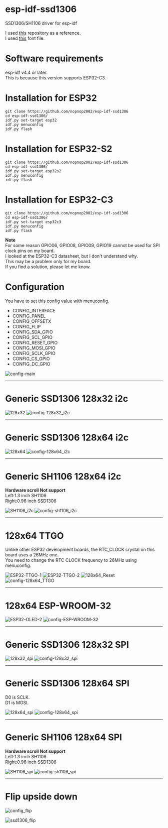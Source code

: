 # esp-idf-ssd1306
SSD1306/SH1106 driver for esp-idf

I used [this](https://github.com/yanbe/ssd1306-esp-idf-i2c) repository as a reference.   
I used [this](https://github.com/dhepper/font8x8) font file.   

# Software requirements
esp-idf v4.4 or later.   
This is because this version supports ESP32-C3.   

# Installation for ESP32

```
git clone https://github.com/nopnop2002/esp-idf-ssd1306
cd esp-idf-ssd1306/
idf.py set-target esp32
idf.py menuconfig
idf.py flash
```

# Installation for ESP32-S2

```
git clone https://github.com/nopnop2002/esp-idf-ssd1306
cd esp-idf-ssd1306/
idf.py set-target esp32s2
idf.py menuconfig
idf.py flash
```

# Installation for ESP32-C3

```
git clone https://github.com/nopnop2002/esp-idf-ssd1306
cd esp-idf-ssd1306/
idf.py set-target esp32c3
idf.py menuconfig
idf.py flash
```

__Note__   
For some reason GPIO06, GPIO08, GPIO09, GPIO19 cannot be used for SPI clock pins on my board.   
I looked at the ESP32-C3 datasheet, but I don't understand why.   
This may be a problem only for my board.   
If you find a solution, please let me know.   

# Configuration   
You have to set this config value with menuconfig.   
- CONFIG_INTERFACE   
- CONFIG_PANEL   
- CONFIG_OFFSETX   
- CONFIG_FLIP   
- CONFIG_SDA_GPIO   
- CONFIG_SCL_GPIO   
- CONFIG_RESET_GPIO   
- CONFIG_MOSI_GPIO   
- CONFIG_SCLK_GPIO   
- CONFIG_CS_GPIO   
- CONFIG_DC_GPIO   


![config-main](https://user-images.githubusercontent.com/6020549/101276030-7387f980-37ed-11eb-85af-3babe939f0a1.jpg)

---

# Generic SSD1306 128x32 i2c

![128x32](https://user-images.githubusercontent.com/6020549/56449097-6d12e880-6350-11e9-8edd-7a8fc5eaeedc.JPG)
![config-128x32_i2c](https://user-images.githubusercontent.com/6020549/115942099-79a01d80-a4e3-11eb-9274-8746920fca78.jpg)

---

# Generic SSD1306 128x64 i2c

![128x64](https://user-images.githubusercontent.com/6020549/56449101-7dc35e80-6350-11e9-8579-32fff38369c0.JPG)
![config-128x64_i2c](https://user-images.githubusercontent.com/6020549/127076697-385ecafa-ccb7-4511-a862-70a6143930dd.jpg)

---

# Generic SH1106 128x64 i2c
__Hardware scroll Not support__   
Left:1.3 inch SH1106   
Right:0.96 inch SSD1306   

![SH1106_i2c](https://user-images.githubusercontent.com/6020549/106342871-09b83780-62e6-11eb-999c-912f0e0c9f0f.JPG)
![config-sh1106_i2c](https://user-images.githubusercontent.com/6020549/127077379-ad688621-999e-475e-b1fe-c093d7599783.jpg)

---

# 128x64 TTGO
Unlike other ESP32 development boards, the RTC_CLOCK crystal on this board uses a 26MHz one.   
You need to change the RTC CLOCK frequency to 26MHz using menuconfig.   

![ESP32-TTGO-1](https://user-images.githubusercontent.com/6020549/56449111-9764a600-6350-11e9-9902-e2ad1c4aefb0.JPG)
![ESP32-TTGO-2](https://user-images.githubusercontent.com/6020549/56449116-9a5f9680-6350-11e9-86ec-e06648118add.JPG)
![128x64_Reset](https://user-images.githubusercontent.com/6020549/56449118-9e8bb400-6350-11e9-9b90-1eb1f9fa8e99.JPG)
![config-128x64_TTGO](https://user-images.githubusercontent.com/6020549/106342639-18521f00-62e5-11eb-8afa-126cd781eb0e.jpg)

---

# 128x64 ESP-WROOM-32

![ESP32-OLED-2](https://user-images.githubusercontent.com/6020549/57063327-d229ef00-6cfd-11e9-98ab-8448e14d81e2.JPG)
![config-ESP-WROOM-32](https://user-images.githubusercontent.com/6020549/106342643-1c7e3c80-62e5-11eb-9764-6d820513733d.jpg)

---

# Generic SSD1306 128x32 SPI

![128x32_spi](https://user-images.githubusercontent.com/6020549/106338743-ef775d00-62d7-11eb-8e0c-42c09e6045b9.JPG)
![config-128x32_spi](https://user-images.githubusercontent.com/6020549/127077082-7b60e635-e410-4324-b807-c368d03f5b5f.jpg)

---

# Generic SSD1306 128x64 SPI
D0 is SCLK.    
D1 is MOSI.    

![128x64_spi](https://user-images.githubusercontent.com/6020549/56844607-ee88ee80-68ed-11e9-9b20-ab5e7e0d2a99.JPG)
![config-128x64_spi](https://user-images.githubusercontent.com/6020549/127076276-275715c7-afb4-4922-bb93-bd66f232606b.jpg)

---

# Generic SH1106 128x64 SPI
__Hardware scroll Not support__   
Left:1.3 inch SH1106   
Right:0.96 inch SSD1306   

![SH1106_spi](https://user-images.githubusercontent.com/6020549/106343561-58b39c00-62e9-11eb-8ce7-913bf15cb803.JPG)
![config-sh1106_spi](https://user-images.githubusercontent.com/6020549/127077395-d1a9b34c-6000-4aa6-a2e4-13fdbfac6fbb.jpg)

---

# Flip upside down

![config_flip](https://user-images.githubusercontent.com/6020549/115942179-e3b8c280-a4e3-11eb-9b08-8eb830c9f7f4.jpg)

![ssd1306_flip](https://user-images.githubusercontent.com/6020549/115942191-f0d5b180-a4e3-11eb-879e-e7be89eb3e50.JPG)


